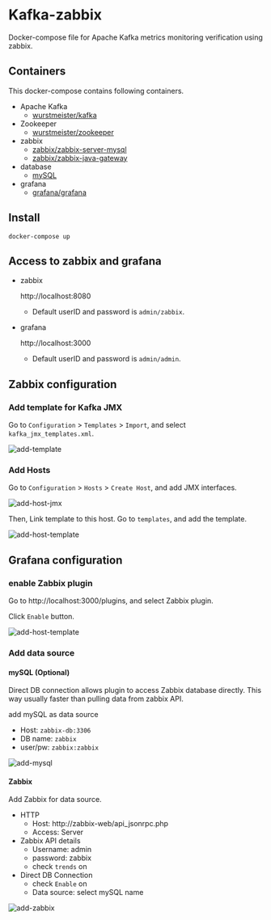 # Kafka-zabbix

Docker-compose file for Apache Kafka metrics monitoring verification using zabbix.

## Containers

This docker-compose contains following containers.
- Apache Kafka
  - [wurstmeister/kafka](https://hub.docker.com/r/wurstmeister/kafka/)
- Zookeeper
  - [wurstmeister/zookeeper](https://hub.docker.com/r/wurstmeister/zookeeper/)
- zabbix
  - [zabbix/zabbix-server-mysql](https://hub.docker.com/r/zabbix/zabbix-server-mysql/tags/)
  - [zabbix/zabbix-java-gateway](https://hub.docker.com/r/zabbix/zabbix-java-gateway/)
- database
  - [mySQL](https://hub.docker.com/_/mysql)
- grafana
  - [grafana/grafana](https://hub.docker.com/r/grafana/grafana/)

## Install

`docker-compose up`

## Access to zabbix and grafana

- zabbix

  http://localhost:8080
  * Default userID and password is `admin/zabbix`.

- grafana

  http://localhost:3000
  * Default userID and password is `admin/admin`.

## Zabbix configuration
### Add template for Kafka JMX
Go to `Configuration` > `Templates` > `Import`, and select `kafka_jmx_templates.xml`.

![add-template](https://github.com/takzok/kafka-zabbix/blob/master/doc/images/zabbix-add-template.png)

### Add Hosts
Go to `Configuration` > `Hosts` > `Create Host`, and add JMX interfaces.

![add-host-jmx](https://github.com/takzok/kafka-zabbix/blob/master/doc/images/zabbix-add-host-jmx.png)

Then, Link template to this host.
Go to `templates`, and add the template.

![add-host-template](https://github.com/takzok/kafka-zabbix/blob/master/doc/images/zabbix-add-host-templates.png)

## Grafana configuration
### enable Zabbix plugin
Go to http://localhost:3000/plugins, and select Zabbix plugin.

Click `Enable` button. 

![add-host-template](https://github.com/takzok/kafka-zabbix/blob/master/doc/images/grafana-enable-plugin.png)

### Add data source
#### mySQL (Optional)
Direct DB connection allows plugin to access Zabbix database directly. This way usually faster than pulling data from zabbix API.

add mySQL as data source 

- Host: `zabbix-db:3306`
- DB name: `zabbix`
- user/pw: `zabbix:zabbix`

![add-mysql](https://github.com/takzok/kafka-zabbix/blob/master/doc/images/grafana-add-mysql.png)

#### Zabbix

Add Zabbix for data source.
- HTTP
  - Host: http://zabbix-web/api_jsonrpc.php
  - Access: Server
- Zabbix API details
  - Username: admin
  - password: zabbix
  - check `trends` on
- Direct DB Connection
  - check `Enable` on
  - Data source: select mySQL name

![add-zabbix](https://github.com/takzok/kafka-zabbix/blob/master/doc/images/grafana-add-zabbix.png)

